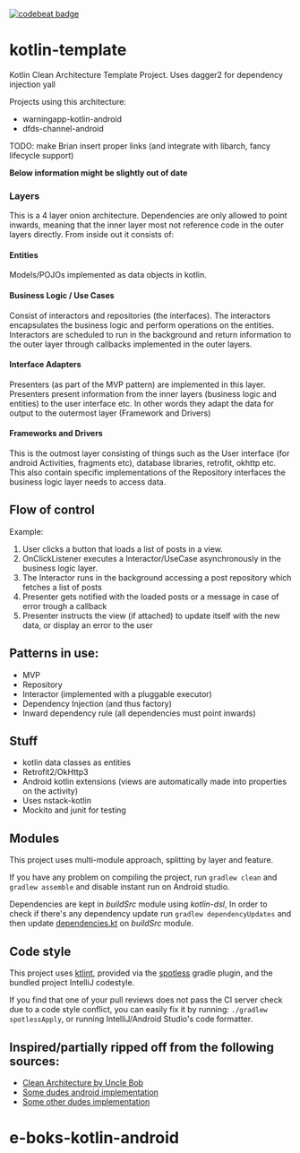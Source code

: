 [![codebeat badge](https://codebeat.co/badges/52d35f8a-9cd2-4bb2-b2e4-434554910af8)](https://codebeat.co/a/tech-2/projects/github-com-nodes-projects-e-boks-kotlin-android-master)

# kotlin-template
Kotlin Clean Architecture Template Project. Uses dagger2 for dependency injection yall

Projects using this architecture:
- warningapp-kotlin-android
- dfds-channel-android

TODO: make Brian insert proper links (and integrate with libarch, fancy lifecycle support)

__Below information might be slightly out of date__
### Layers
This is a 4 layer onion architecture. Dependencies are only allowed to point inwards, 
meaning that the inner layer most not reference code in the outer layers directly. 
From inside out it consists of:

#### Entities
Models/POJOs implemented as data objects in kotlin.

#### Business Logic / Use Cases
Consist of interactors and repositories (the interfaces). The interactors encapsulates the business logic
 and perform operations on the entities. Interactors are scheduled to run in the
 background and return information to the outer layer through callbacks implemented in the outer layers.
 
#### Interface Adapters
Presenters (as part of the MVP pattern) are implemented in this layer. Presenters present information
from the inner layers (business logic and entities) to the user interface etc. In other words they adapt
the data for output to the outermost layer (Framework and Drivers)

#### Frameworks and Drivers
This is the outmost layer consisting of things such as the User interface (for android Activities, fragments etc), database libraries, retrofit,
okhttp etc. This also contain specific implementations of the Repository interfaces the business logic layer needs to access data.

## Flow of control
Example: 
1. User clicks a button that loads a list of posts in a view.
3. OnClickListener executes a Interactor/UseCase asynchronously in the business logic layer.
4. The Interactor runs in the background accessing a post repository which fetches a list of posts
5. Presenter gets notified with the loaded posts or a message in case of error trough a callback
6. Presenter instructs the view (if attached) to update itself with the new data, or display an error to the user

## Patterns in use:
- MVP
- Repository
- Interactor (implemented with a pluggable executor)
- Dependency Injection (and thus factory)
- Inward dependency rule (all dependencies must point inwards)

## Stuff
- kotlin data classes as entities
- Retrofit2/OkHttp3
- Android kotlin extensions (views are automatically made into properties on the activity)
- Uses nstack-kotlin
- Mockito and junit for testing

## Modules
This project uses multi-module approach, splitting by layer and feature.

If you have any problem on compiling the project, run `gradlew clean` and `gradlew assemble` and disable instant run on Android studio.

Dependencies are kept in *buildSrc* module using *kotlin-dsl*, In order to check if there's any 
dependency update run `gradlew dependencyUpdates` and then update [dependencies.kt](buildSrc/src/main/java/dk/eboks/buildsrc/dependencies.kt)
on *buildSrc* module.  
## Code style

This project uses [ktlint](https://github.com/shyiko/ktlint), provided via
the [spotless](https://github.com/diffplug/spotless) gradle plugin, and the bundled project IntelliJ codestyle.

If you find that one of your pull reviews does not pass the CI server check due to a code style conflict, you can
easily fix it by running: `./gradlew spotlessApply`, or running IntelliJ/Android Studio's code formatter.

## Inspired/partially ripped off from the following sources:
- [Clean Architecture by Uncle Bob](http://blog.8thlight.com/uncle-bob/2012/08/13/the-clean-architecture.html)
- [Some dudes android implementation](https://medium.com/@dmilicic/a-detailed-guide-on-developing-android-apps-using-the-clean-architecture-pattern-d38d71e94029)
- [Some other dudes implementation](https://fernandocejas.com/2014/09/03/architecting-android-the-clean-way)
# e-boks-kotlin-android
